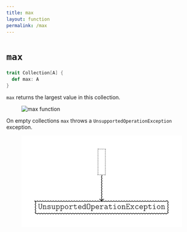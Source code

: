 ```yaml
---
title: max
layout: function
permalink: /max
---
```


# `max`

~~~ scala
trait Collection[A] {
  def max: A
}
~~~

`max` returns the largest value in this collection.

<figure class="diagram">
  <img src="images/max.1.svg" alt="max function">
  <!-- <figcaption class="diagram-desc"></figcaption> -->
</figure>

On empty collections `max` throws a `UnsupportedOperationException` exception.

<figure class="diagram">
  <img src="images/max.2.svg" alt="max function">
  <!-- <figcaption class="diagram-desc"></figcaption> -->
</figure>
